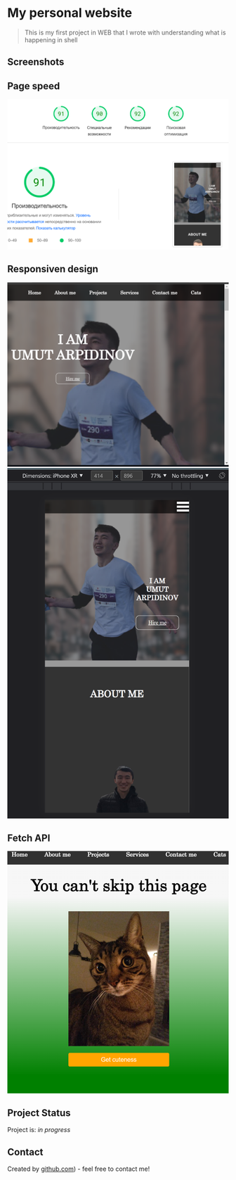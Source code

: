 # My personal website
> This is my first project in WEB  that I wrote with understanding what is happening in shell

## Screenshots

## Page speed
![Apply](screens/capacity.png)

## Responsiven design
![Apply](screens/responsive.png)
![Apply](screens/responsive.prove.png)

## Fetch API
![Apply](screens/fetchapi.png)

## Project Status
Project is: _in progress_ 




## Contact
Created by [github.com](https://github.com/Arpidinov)) - feel free to contact me!

